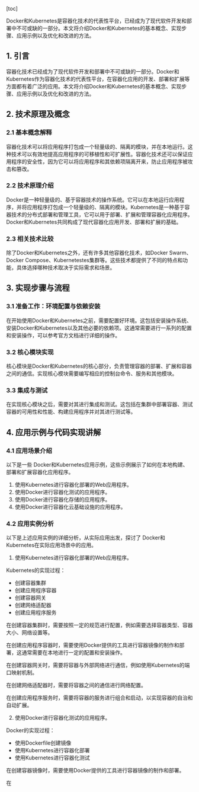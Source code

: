 
[toc]                    
                
                
Docker和Kubernetes是容器化技术的代表性平台，已经成为了现代软件开发和部署中不可或缺的一部分。本文将介绍Docker和Kubernetes的基本概念、实现步骤、应用示例以及优化和改进的方法。

## 1. 引言

容器化技术已经成为了现代软件开发和部署中不可或缺的一部分。Docker和Kubernetes作为容器化技术的代表性平台，在容器化应用的开发、部署和扩展等方面都有着广泛的应用。本文将介绍Docker和Kubernetes的基本概念、实现步骤、应用示例以及优化和改进的方法。

## 2. 技术原理及概念

### 2.1 基本概念解释

容器化技术可以将应用程序打包成一个轻量级的、隔离的模块，并在本地运行。这种技术可以有效地提高应用程序的可移植性和可扩展性。容器化技术还可以保证应用程序的安全性，因为它可以将应用程序和其依赖项隔离开来，防止应用程序被攻击和篡改。

### 2.2 技术原理介绍

Docker是一种轻量级的、基于容器技术的操作系统。它可以在本地运行应用程序，并将应用程序打包成一个轻量级的、隔离的模块。Kubernetes是一种基于容器技术的分布式部署和管理工具，它可以用于部署、扩展和管理容器化应用程序。Docker和Kubernetes共同构成了现代容器化应用开发、部署和扩展的基础。

### 2.3 相关技术比较

除了Docker和Kubernetes之外，还有许多其他容器化技术，如Docker Swarm、Docker Compose、Kubernetestes集群等。这些技术都提供了不同的特点和功能，具体选择哪种技术取决于实际需求和场景。

## 3. 实现步骤与流程

### 3.1 准备工作：环境配置与依赖安装

在开始使用Docker和Kubernetes之前，需要配置好环境。这包括安装操作系统、安装Docker和Kubernetes以及其他必要的依赖项。这通常需要进行一系列的配置和安装操作，可以参考官方文档进行详细的操作。

### 3.2 核心模块实现

核心模块是Docker和Kubernetes的核心部分，负责管理容器的部署、扩展和容器之间的通信。实现核心模块需要编写相应的控制台命令、服务和其他模块。

### 3.3 集成与测试

在实现核心模块之后，需要对其进行集成和测试。这包括在集群中部署容器、测试容器的可用性和性能、构建应用程序并对其进行测试等。

## 4. 应用示例与代码实现讲解

### 4.1 应用场景介绍

以下是一些 Docker和Kubernetes应用示例，这些示例展示了如何在本地构建、部署和扩展容器化应用程序。

1. 使用Kubernetes进行容器化部署的Web应用程序。
2. 使用Docker进行容器化测试的应用程序。
3. 使用Docker进行容器化存储的应用程序。
4. 使用Docker进行容器化云基础设施的应用程序。

### 4.2 应用实例分析

以下是上述应用实例的详细分析，从实际应用出发，探讨了 Docker和Kubernetes在实际应用场景中的应用。

1. 使用Kubernetes进行容器化部署的Web应用程序。

Kubernetes的实现过程：

- 创建容器集群
- 创建应用程序容器
- 创建容器网关
- 创建网络适配器
- 创建应用程序服务

在创建容器集群时，需要按照一定的规范进行配置，例如需要选择容器类型、容器大小、网络设置等。

在创建应用程序容器时，需要使用Docker提供的工具进行容器镜像的制作和部署，这通常需要在本地进行一定的配置和安装操作。

在创建容器网关时，需要将容器与外部网络进行通信，例如使用Kubernetes的端口映射机制。

在创建网络适配器时，需要将容器之间的通信进行网络配置。

在创建应用程序服务时，需要将容器的服务进行组合和启动，以实现容器的自治和自动扩展。

2. 使用Docker进行容器化测试的应用程序。

Docker的实现过程：

- 使用Dockerfile创建镜像
- 使用Kubernetes进行容器化部署
- 使用Kubernetes进行容器化测试

在创建容器镜像时，需要使用Docker提供的工具进行容器镜像的制作和部署。

在

